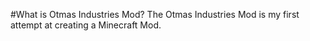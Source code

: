#What is Otmas Industries Mod?
The Otmas Industries Mod is my first attempt at creating a Minecraft Mod.
